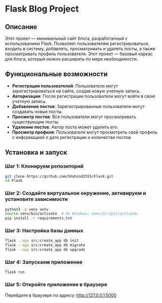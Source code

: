 # Flask Blog Project

## Описание

Этот проект — минимальный сайт блога, разработанный с использованием Flask. Позволяет пользователям регистрироваться, входить в систему, добавлять, просматривать и удалять посты, а также просматривать профиль пользователя. Этот проект — базовый каркас для блога, который можно расширить по мере необходимости.

## Функциональные возможности

- **Регистрация пользователей**: Пользователи могут зарегистрироваться на сайте, создав новую учетную запись.
- **Авторизация**: После регистрации пользователи могут войти в свою учетную запись.
- **Добавление постов**: Зарегистрированные пользователи могут создавать новые посты.
- **Просмотр постов**: Все пользователи могут просматривать существующие посты.
- **Удаление постов**: Автор поста может удалить его.
- **Просмотр профиля**: Пользователи могут просмотреть свой профиль с информацией о дате регистрации и количестве постов.

## Установка и запуск

### Шаг 1: Клонируем репозиторий

```bash
git clone https://github.com/Shahzod2555/Flask.git
cd Flask
```
### Шаг 2: Создайте виртуальное окружение, активируем и установите зависимости

```bash
python3 -m venv venv
source venv/bin/activate  # На Windows: venv\Scripts\activate
pip install -r requirements.txt
```
### Шаг 3: Настройка базы данных
```bash
flask --app src:create_app db init
flask --app src:create_app db migrate
flask --app src:create_app db upgrade
```
### Шаг 4: Запускаем приложение

```bash
flask run
```

### Шаг 5: Откройте приложение в браузере

Перейдите в браузере по адресу: http://127.0.0.1:5000

